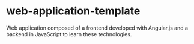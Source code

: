 # web-application-template

Web application composed of a frontend developed with Angular.js and a backend in JavaScript to learn these technologies.

